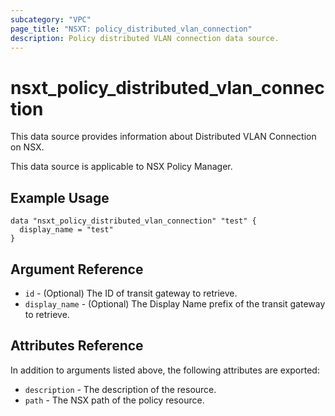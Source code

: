 ```yaml
---
subcategory: "VPC"
page_title: "NSXT: policy_distributed_vlan_connection"
description: Policy distributed VLAN connection data source.
---
```


# nsxt_policy_distributed_vlan_connection

This data source provides information about Distributed VLAN Connection on NSX.

This data source is applicable to NSX Policy Manager.

## Example Usage

```hcl
data "nsxt_policy_distributed_vlan_connection" "test" {
  display_name = "test"
}
```

## Argument Reference

* `id` - (Optional) The ID of transit gateway to retrieve.
* `display_name` - (Optional) The Display Name prefix of the transit gateway to retrieve.

## Attributes Reference

In addition to arguments listed above, the following attributes are exported:

* `description` - The description of the resource.
* `path` - The NSX path of the policy resource.

